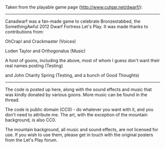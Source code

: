 Taken from the playable game page (http://www.cutgar.net/dwarf/):

---

Canadwarf was a fan-made game to celebrate Bronzestabbed, the SomethingAwful 2012 Dwarf Fortress Let's Play.
It was made thanks to contributions from:

OhCrap! and Crackmaster (Voices) 

Loden Taylor and Orthogonalus (Music) 

A host of goons, including the above, most of whom I guess don't want their real names posting (Testing)

and John Charity Spring (Testing, and a bunch of Good Thoughts)

---

The code is posted up here, along with the sound effects and music that was kindly donated by various goons. More music can be found in the thread.

The code is public domain (CC0) - do whatever you want with it, and you don't need to attribute me.
The art, with the exception of the mountain background, is also CC0.

The mountain background, all music and sound effects, are not licensed for use. If you wish to use them, please get in touch with the original posters from the Let's Play forum.
